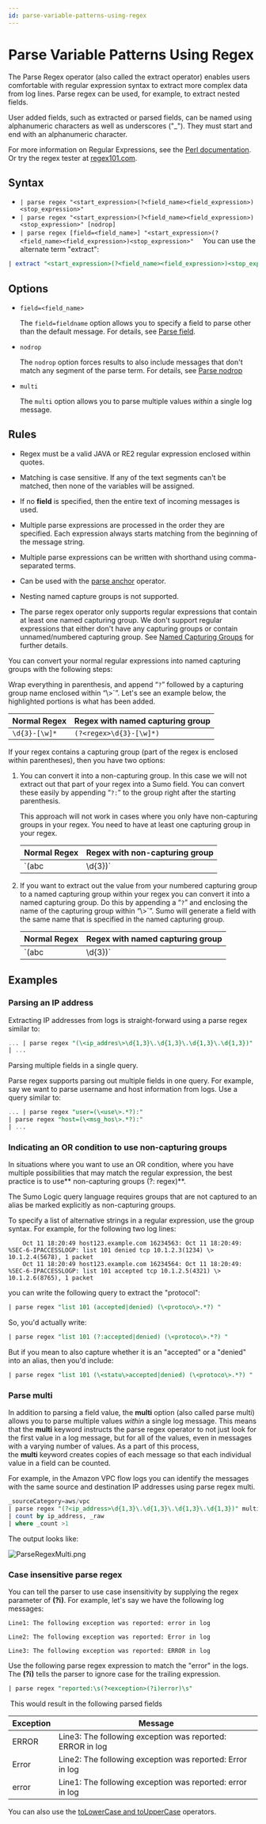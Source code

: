 ```yaml
---
id: parse-variable-patterns-using-regex
---
```


# Parse Variable Patterns Using Regex

The Parse Regex operator (also called the extract operator) enables users comfortable with regular expression syntax to extract more complex data from log lines. Parse regex can be used, for example, to extract nested fields.

User added fields, such as extracted or parsed fields, can be named using alphanumeric characters as well as underscores ("\_"). They must start and end with an alphanumeric character.

For more information on Regular Expressions, see the [Perl documentation](http://perldoc.perl.org/perlre.html#Regular-Expressions). Or try the regex tester at [regex101.com](https://regex101.com/).

## Syntax

* `| parse regex "<start_expression>(?<field_name><field_expression>)<stop_expression>"`
* `| parse regex "<start_expression>(?<field_name><field_expression>)<stop_expression>" [nodrop]`
* `| parse regex [field=<field_name>] "<start_expression>(?<field_name><field_expression>)<stop_expression>" `
     
You can use the alternate term "extract":

```sql
| extract "<start_expression>(?<field_name><field_expression>)<stop_expression>"
```

## Options

* `field=<field_name>` 

    The `field=fieldname` option allows you to specify a field to parse other than the default message. For details, see [Parse field](parse-field-option.md). 

* `nodrop ` 

    The `nodrop` option forces results to also include messages that don't match any segment of the parse term. For details, see [Parse nodrop](parse-nodrop-option.md)

* `multi` 

    The `multi` option allows you to parse multiple values *within* a single log message. 

## Rules

* Regex must be a valid JAVA or RE2 regular expression enclosed within quotes.

* Matching is case sensitive. If any of the text segments can't be matched, then none of the variables will be assigned.

* If no **field** is specified, then the entire text of incoming messages is used.

* Multiple parse expressions are processed in the order they are specified. Each expression always starts matching from the beginning of the message string.

* Multiple parse expressions can be written with shorthand using comma-separated terms.

* Can be used with the [parse anchor](parse-predictable-patterns-using-an-anchor.md) operator.

* Nesting named capture groups is not supported.

* The parse regex operator only supports regular expressions that contain at least one named capturing group. We don't support regular expressions that either don't have any capturing groups or contain unnamed/numbered capturing group. See [Named Capturing Groups](https://www.regular-expressions.info/named.html) for further details.


You can convert your normal regular expressions into named capturing groups with the following steps:  
      
Wrap everything in parenthesis, and append “`?`” followed by a capturing group name enclosed within “\\>`”. Let's see an example below, the highlighted portions is what has been added.

|  Normal Regex | Regex with named capturing group |
|------------------|--------------------------------------|
| `\d{3}-[\w]*`    | `(?<regex>\d{3}-[\w]*)`              |

If your regex contains a capturing group (part of the regex is enclosed within parentheses), then you have two options:

1. You can convert it into a non-capturing group. In this case we will not extract out that part of your regex into a Sumo field. You can convert these easily by appending “`?:`” to the group right after the starting parenthesis.

    This approach will not work in cases where you only have non-capturing
    groups in your regex. You need to have at least one capturing group
    in your regex.

    | Normal Regex |   Regex with non-capturing group |
    |------------------|------------------------------------|
    | `(abc|\d{3})`    | `(?:abc|\d{3})`                    |

1. If you want to extract out the value from your numbered capturing group to a named capturing group within your regex you can convert it into a named capturing group. Do this by appending a “`?`” and enclosing the name of the capturing group within “\\>`”. Sumo will generate a field with the same name that is specified in the named capturing group.

    |  Normal Regex |    Regex with named capturing group |
    |------------------|--------------------------------------|
    | `(abc|\d{3})`    | `(\<test_grou\>abc|\d{3})`           |

## Examples 

### Parsing an IP address

Extracting IP addresses from logs is straight-forward using a parse regex similar to:

```sql
... | parse regex "(\<ip_addres\>\d{1,3}\.\d{1,3}\.\d{1,3}\.\d{1,3})" 
| ...
```

Parsing multiple fields in a single query.

Parse regex supports parsing out multiple fields in one query. For example, say we want to parse username and host information from logs. Use a query similar to:

```sql
... | parse regex "user=(\<use\>.*?):"  
| parse regex "host=(\<msg_hos\>.*?):"  
| ...
```

### Indicating an OR condition to use non-capturing groups

In situations where you want to use an OR condition, where you have multiple possibilities that may match the regular expression, the best practice is to use** non-capturing groups (?: regex)**.

The Sumo Logic query language requires groups that are not captured to an alias be marked explicitly as non-capturing groups.

To specify a list of alternative strings in a regular expression, use the group syntax. For example, for the following two log lines:

```
    Oct 11 18:20:49 host123.example.com 16234563: Oct 11 18:20:49: %SEC-6-IPACCESSLOGP: list 101 denied tcp 10.1.2.3(1234) \> 10.1.2.4(5678), 1 packet
    Oct 11 18:20:49 host123.example.com 16234564: Oct 11 18:20:49: %SEC-6-IPACCESSLOGP: list 101 accepted tcp 10.1.2.5(4321) \> 10.1.2.6(8765), 1 packet
```

you can write the following query to extract the "protocol":

```sql
| parse regex "list 101 (accepted|denied) (\<protoco\>.*?) "
```

So, you'd actually write:

```sql
| parse regex "list 101 (?:accepted|denied) (\<protoco\>.*?) "
```

But if you mean to also capture whether it is an "accepted" or a "denied" into an alias, then you'd include:

```sql
| parse regex "list 101 (\<statu\>accepted|denied) (\<protoco\>.*?) "
```

### Parse multi

In addition to parsing a field value, the **multi** option (also called parse multi) allows you to parse multiple values *within* a single log message. This means that the **multi** keyword instructs the parse regex operator to not just look for the first value in a log message, but for all of the values, even in messages with a varying number of values. As a part of this process, the **multi** keyword creates copies of each message so that each individual value in a field can be counted.

For example, in the Amazon VPC flow logs you can identify the messages with the same source and destination IP addresses using parse regex multi.

```sql
_sourceCategory=aws/vpc 
| parse regex "(?<ip_address>\d{1,3}\.\d{1,3}\.\d{1,3}\.\d{1,3})" multi
| count by ip_address, _raw
| where _count >1
```

The output looks like:

![ParseRegexMulti.png](/img/search/search-query-language/parse-operators/ParseRegexMulti.png)

### Case insensitive parse regex

You can tell the parser to use case insensitivity by supplying the regex parameter of **(?i)**. For example, let's say we have the following log messages:

`Line1: The following exception was reported: error in log`

`Line2: The following exception was reported: Error in log`

`Line3: The following exception was reported: ERROR in log `

Use the following parse regex expression to match the "error" in the logs. The **(?i)** tells the parser to ignore case for the trailing expression.

```sql
| parse regex "reported:\s(?<exception>(?i)error)\s"
```

 This would result in the following parsed fields

| Exception | Message |
|---------------|-----------------------------------------------------------|
| ERROR         | Line3: The following exception was reported: ERROR in log |
| Error         | Line2: The following exception was reported: Error in log |
| error         | Line1: The following exception was reported: error in log |

You can also use the [toLowerCase and toUpperCase](../search-operators/toLowerCase-and-toUpperCase.md) operators. 
